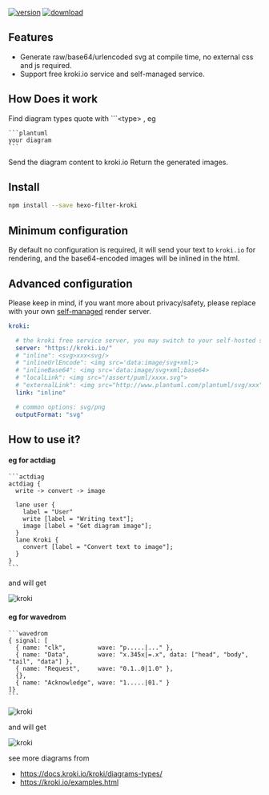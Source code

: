 
[![version](https://img.shields.io/npm/v/hexo-filter-kroki.svg)](https://www.npmjs.com/package/hexo-filter-kroki)
[![download](https://img.shields.io/npm/dm/hexo-filter-kroki.svg)](https://www.npmjs.com/package/hexo-filter-kroki)


## Features

* Generate raw/base64/urlencoded svg at compile time, no external css and js required.
* Support free kroki.io service and self-managed service.

## How Does it work

Find diagram types quote with \`\`\`\<type\> , eg 
    
    ```plantuml
    your diagram
    ```

Send the diagram content to kroki.io
Return the generated images.

## Install

```sh
npm install --save hexo-filter-kroki
```

## Minimum configuration

By default no configuration is required, it will send your text to `kroki.io` for rendering, and the base64-encoded images will be inlined in the html.

## Advanced configuration

Please keep in mind, if you want more about privacy/safety, please replace with your own [self-managed](https://docs.kroki.io/kroki/setup/install/) render server.

```yaml
kroki:

  # the kroki free service server, you may switch to your self-hosted sever.
  server: "https://kroki.io/"
  # "inline": <svg>xxx<svg/>
  # "inlineUrlEncode": <img src='data:image/svg+xml;> 
  # "inlineBase64": <img src='data:image/svg+xml;base64> 
  # "localLink": <img src="/assert/puml/xxxx.svg">
  # "externalLink": <img src="http://www.plantuml.com/plantuml/svg/xxx">
  link: "inline"

  # common options: svg/png
  outputFormat: "svg"
```

## How to use it?

#### eg for actdiag

    ​```actdiag
    actdiag {
      write -> convert -> image
    
      lane user {
        label = "User"
        write [label = "Writing text"];
        image [label = "Get diagram image"];
      }
      lane Kroki {
        convert [label = "Convert text to image"];
      }
    }
    ```

and will get

<img alt="kroki" src="https://kroki.io/actdiag/svg/eNpVTjkOwkAM7POK0fa8AEFDQUGNKBCFCdbKItmVjCFIKH9nj4Sj81yeodYuQh6vBhhUjLFYo43hwWr5lJ48N0nsKDDuN9ZizfjMHVZw-8S5QtX88aMcEpbgYfw0d1oWT_n349myIQ9Q6qtWjePcuNN4lalynvVNbyYmN8Di_4fxDQA-Q4A=">

#### eg for wavedrom

    ```wavedrom
    { signal: [
      { name: "clk",         wave: "p.....|..." },
      { name: "Data",        wave: "x.345x|=.x", data: ["head", "body", "tail", "data"] },
      { name: "Request",     wave: "0.1..0|1.0" },
      {},
      { name: "Acknowledge", wave: "1.....|01." }
    ]}
    ```
<img alt="kroki" src="https://kroki.io/actdiag/svg/eNpVTjkOwkAM7POK0fa8AEFDQUGNKBCFCdbKItmVjCFIKH9nj4Sj81yeodYuQh6vBhhUjLFYo43hwWr5lJ48N0nsKDDuN9ZizfjMHVZw-8S5QtX88aMcEpbgYfw0d1oWT_n349myIQ9Q6qtWjePcuNN4lalynvVNbyYmN8Di_4fxDQA-Q4A=">

and will get

<img alt="kroki" src="https://kroki.io/wavedrom/svg/eNqrVijOTM9LzLFSiOZSUKhWyEvMTbVSUErOyVbSUYCB8sQykGCBHgjUALGSQq0OsnKXxJJEhHqo8go9YxPTihpbvQqgVApQBdAOpYzUxBQgVykpP6USRJckZuaAaJC8UiyasUGphaWpxSVQk6HGGugZ6ukZ1BjqGcBcgarJMTk7L788JzUlPRWoEarJEOJ0A0OQ07liawGPW0Gr">


see more diagrams from 

* https://docs.kroki.io/kroki/diagrams-types/
* https://kroki.io/examples.html
